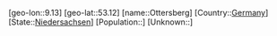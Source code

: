 ﻿---
location: [53.12,9.13]
type: City
tags:
- geo/City


SpocWebEntityId: 33191
isDeleted: false
confidential: public

---
[geo-lon::9.13]
[geo-lat::53.12]
[name::Ottersberg]
[Country::[Germany](geo/Continent/Europe/Germany.md)]
[State::[Niedersachsen](geo/Continent/Europe/Germany/Niedersachsen.md)]
[Population::]
[Unknown::]

